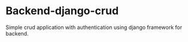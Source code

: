 # Backend-django-crud
 Simple crud application with authentication using django framework for backend. 
